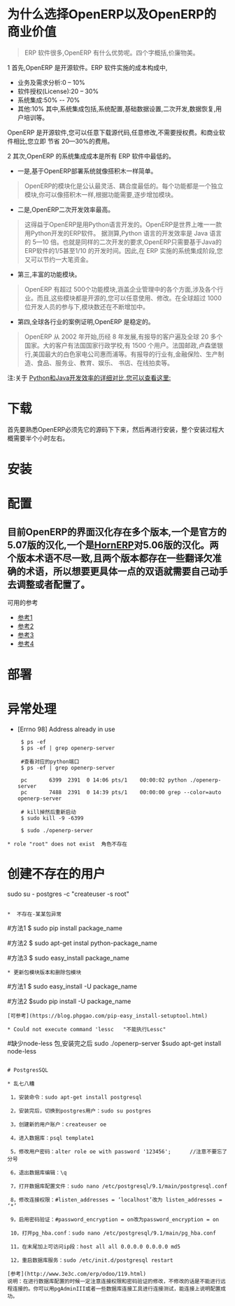 #  为什么选择OpenERP以及OpenERP的商业价值
> ERP 软件很多,OpenERP 有什么优势呢。四个字概括,价廉物美。

1 首先,OpenERP 是开源软件。ERP 软件实施的成本构成中,
  * 业务及需求分析:0 – 10%
  * 软件授权(License):20 – 30%
  * 系统集成:50% -- 70%
  * 其他:10%
其中,系统集成包括,系统配置,基础数据设置,二次开发,数据恢复,用户培训等。

OpenERP 是开源软件,您可以任意下载源代码,任意修改,不需要授权费。和商业软件相比,您立即
节省 20—30%的费用。

2 其次,OpenERP 的系统集成成本是所有 ERP 软件中最低的。

  * 一是,基于OpenERP部署系统就像搭积木一样简单。

  > OpenERP的模块化是公认最灵活、耦合度最低的。每个功能都是一个独立模块,你可以像搭积木一样,根据功能需要,逐步增加模块。

  * 二是,OpenERP二次开发效率最高。

  > 这得益于OpenERP是用Python语言开发的。OpenERP是世界上唯一一款用Python开发的ERP软件。
据测算,Python 语言的开发效率是 Java 语言的 5—10 倍。也就是同样的二次开发的要求,OpenERP只需要基于Java的ERP软件的1/5甚至1/10 的开发时间。因此,在 ERP 实施的系统集成阶段,您又可以节约一大笔资金。

  * 第三,丰富的功能模块。

  > OpenERP 有超过 500个功能模块,涵盖企业管理中的各个方面,涉及各个行业。而且,这些模块都是开源的,您可以任意使用、修改。在全球超过 1000 位开发人员的参与下,模块数还在不断增加中。

  * 第四,全球各行业的案例证明,OpenERP 是稳定的。

  > OpenERP 从 2002 年开始,历经 8 年发展,有报导的客户遍及全球 20 多个国家。大的客户有法国国家行政学校,有 1500 个用户。法国邮政,卢森堡银行,美国最大的白色家电公司惠而浦等。有报导的行业有,金融保险、生产制造、食品、服务业、教育、娱乐、
书店、在线拍卖等。

注:关于 [Python和Java开发效率的详细对比,您可以查看这里:](http://www.developertutorials.com/tutorials/python/python-and-java-a-side-by-side-comparison-8-01-13/page1.html)

# 下载
 首先要熟悉OpenERP必须先它的源码下下来，然后再进行安装，整个安装过程大概需要半个小时左右。
 


# 安装

#  配置
## 目前OpenERP的界面汉化存在多个版本,一个是官方的5.07版的汉化,一个是[HornERP](http://code.google.com/p/hornerp/)对5.06版的汉化。两个版本术语不尽一致,且两个版本都存在一些翻译欠准确的术语，所以想要更具体一点的双语就需要自己动手去调整或者配置了。

可用的参考
 * [参考1](http://www.3e3c.com/erp/odoo/224.html)
 * [参考2](http://kloud51.com/knowledgebase/185/Install-Odoo-9-ERP-on-Ubuntu-1404.html)
 * [参考3](http://openies.com/install-openerp-odoo-9-on-ubuntu-server-14-04-lts/)
 * [参考4](https://doc.odoo.com/7.0/zh_CN/book/1/1_1_Inst_Config/1_1_Inst_Config_install/)

# 部署

# 异常处理
* [Errno 98] Address already in use
  ```
   $ ps -ef
   $ ps -ef | grep openerp-server
   
   #查看对应的python端口
   $ ps -ef | grep openerp-server
   
   pc       6399  2391  0 14:06 pts/1    00:00:02 python ./openerp-server
   pc       7488  2391  0 14:39 pts/1    00:00:00 grep --color=auto openerp-server
   
   # kill掉然后重新启动
   $ sudo kill -9 -6399 
   
   $ sudo ./openerp-server
 ```
* role "root" does not exist  角色不存在
 
  ```
   # 创建不存在的用户
   sudo su - postgres -c "createuser -s root"
  ```

*  不存在-某某包异常
 
 ```
  #方法1
  $ sudo pip install package_name
  
  #方法2
  $ sudo apt-get instal python-package_name
  
  #方法3
  $ sudo easy_install package_name
 ```
* 更新包模块版本和删除包模块
 
 ```
 #方法1
 $ sudo easy_install -U package_name
 
 #方法2
 $sudo pip install -U package_name
 ```
 [可参考](https://blog.phpgao.com/pip-easy_install-setuptool.html)
 
 * Could not execute command 'lessc   "不能执行Lessc"
  ```
   #缺少node-less 包,安装完之后 sudo ./openerp-server
   $sudo apt-get install node-less
   
  ```

# PostgresSQL

  * 乱七八糟
  
   1，安装命令：sudo apt-get install postgresql

   2，安装完后，切换到postgres用户：sudo su postgres

   3，创建新的用户账户：createuser oe

   4，进入数据库：psql template1

   5，修改用户密码：alter role oe with password '123456';      //注意不要忘了分号

   6，退出数据库编辑：\q

   7，打开数据库配置文件：sudo nano /etc/postgresql/9.1/main/postgresql.conf

   8，修改连接权限：#listen_addresses = ‘localhost’改为 listen_addresses = ‘*’

   9，启用密码验证：#password_encryption = on改为password_encryption = on

   10，打开pg_hba.conf：sudo nano /etc/postgresql/9.1/main/pg_hba.conf

   11，在末尾加上可访问ip段：host all all 0.0.0.0 0.0.0.0 md5

   12，重启数据库服务：sudo /etc/init.d/postgresql restart

[参考](http://www.3e3c.com/erp/odoo/119.html)      
说明：在进行数据库配置的时候一定注意连接权限和密码验证的修改，不修改的话是不能进行远程连接的。你可以用pgAdminIII或者一些数据库连接工具进行连接测试，能连接上说明配置成功。




